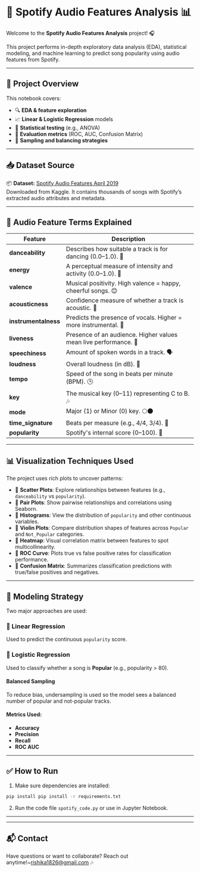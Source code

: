 # 🎵 Spotify Audio Features Analysis 📊

Welcome to the **Spotify Audio Features Analysis** project! 🎧

This project performs in-depth exploratory data analysis (EDA), statistical modeling, and machine learning to predict song popularity using audio features from Spotify.

---

## 📁 Project Overview

This notebook covers:

- 🔍 **EDA & feature exploration**
- 📈 **Linear & Logistic Regression** models
- 🧪 **Statistical testing** (e.g., ANOVA)
- 🎯 **Evaluation metrics** (ROC, AUC, Confusion Matrix)
- 🧠 **Sampling and balancing strategies**

---

## 📥 Dataset Source

📦 **Dataset:** [Spotify Audio Features April 2019](https://www.kaggle.com/datasets/zaheenhamidani/ultimate-spotify-tracks-db)  
Downloaded from Kaggle. It contains thousands of songs with Spotify’s extracted audio attributes and metadata.

---

## 🎼 Audio Feature Terms Explained

| Feature | Description |
|--------|-------------|
| **danceability** | Describes how suitable a track is for dancing (0.0–1.0). 💃 |
| **energy** | A perceptual measure of intensity and activity (0.0–1.0). 🔋 |
| **valence** | Musical positivity. High valence = happy, cheerful songs. 😊 |
| **acousticness** | Confidence measure of whether a track is acoustic. 🎸 |
| **instrumentalness** | Predicts the presence of vocals. Higher = more instrumental. 🎻 |
| **liveness** | Presence of an audience. Higher values mean live performance. 🎤 |
| **speechiness** | Amount of spoken words in a track. 🗣️ |
| **loudness** | Overall loudness (in dB). 📢 |
| **tempo** | Speed of the song in beats per minute (BPM). 🕒 |
| **key** | The musical key (0–11) representing C to B. 🎶 |
| **mode** | Major (1) or Minor (0) key. 🌕🌑 |
| **time_signature** | Beats per measure (e.g., 4/4, 3/4). 🎵 |
| **popularity** | Spotify's internal score (0–100). 🌟 |

---

## 📊 Visualization Techniques Used

The project uses rich plots to uncover patterns:

- 🔹 **Scatter Plots**: Explore relationships between features (e.g., `danceability` vs `popularity`).
- 🔹 **Pair Plots**: Show pairwise relationships and correlations using Seaborn.
- 🔹 **Histograms**: View the distribution of `popularity` and other continuous variables.
- 🔹 **Violin Plots**: Compare distribution shapes of features across `Popular` and `Not_Popular` categories.
- 🔹 **Heatmap**: Visual correlation matrix between features to spot multicollinearity.
- 🔹 **ROC Curve**: Plots true vs false positive rates for classification performance.
- 🔹 **Confusion Matrix**: Summarizes classification predictions with true/false positives and negatives.

---

## 🧠 Modeling Strategy

Two major approaches are used:

### 🔹 Linear Regression
Used to predict the continuous `popularity` score.

### 🔹 Logistic Regression
Used to classify whether a song is **Popular** (e.g., popularity > 80).

#### Balanced Sampling
To reduce bias, undersampling is used so the model sees a balanced number of popular and not-popular tracks.

#### Metrics Used:
- **Accuracy**
- **Precision**
- **Recall**
- **ROC AUC**

---

## ✅ How to Run

1. Make sure dependencies are installed:
```bash
pip install pip install -r requirements.txt

```
2. Run the code file `spotify_code.py` or use in Jupyter Notebook.

---



---

## 📬 Contact
Have questions or want to collaborate? Reach out anytime!~rishika1826@gmail.com 🎶
